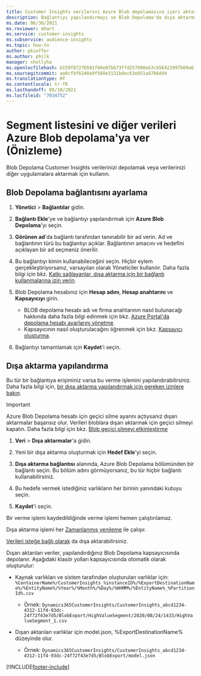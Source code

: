 ```yaml
---
title: Customer Insights verilerini Azure Blob depolamasına içeri aktarma
description: Bağlantıyı yapılandırmayı ve Blob Depolama'da dışa aktarmayı öğrenin.
ms.date: 06/30/2021
ms.reviewer: mhart
ms.service: customer-insights
ms.subservice: audience-insights
ms.topic: how-to
author: pkieffer
ms.author: philk
manager: shellyha
ms.openlocfilehash: b159f87276581f68e07bb73ffd257080eb3cb56422997b09a613bd7afa4e3980
ms.sourcegitcommit: aa0cfbf6240a9f560e3131bdec63e051a8786dd4
ms.translationtype: HT
ms.contentlocale: tr-TR
ms.lasthandoff: 08/10/2021
ms.locfileid: "7034752"
---
```

# <a name="export-segment-list-and-other-data-to-azure-blob-storage-preview"></a>Segment listesini ve diğer verileri Azure Blob depolama'ya ver (Önizleme)

Blob Depolama Customer Insights verilerinizi depolamak veya verilerinizi diğer uygulamalara aktarmak için kullanın.

## <a name="set-up-the-connection-to-blob-storage"></a>Blob Depolama bağlantısını ayarlama

1. **Yönetici** > **Bağlantılar** gidin.

1. **Bağlantı Ekle**'ye ve bağlantıyı yapılandırmak için **Azure Blob Depolama**'yı seçin.

1. **Görünen ad**'da bağlantı tarafından tanınabilir bir ad verin. Ad ve bağlantının türü bu bağlantıyı açıklar. Bağlantının amacını ve hedefini açıklayan bir ad seçmeniz önerilir.

1. Bu bağlantıyı kimin kullanabileceğini seçin. Hiçbir eylem gerçekleştiriyorsanız, varsayılan olarak Yöneticiler kullanılır. Daha fazla bilgi için bkz. [Katkı sağlayanlar, dışa aktarma için bir bağlantı kullanmalarına izin verin](connections.md#allow-contributors-to-use-a-connection-for-exports).

1. Blob Depolama hesabınız için **Hesap adını**, **Hesap anahtarını** ve **Kapsayıcıyı** girin.
    - BLOB depolama hesabı adı ve firma anahtarının nasıl bulunacağı hakkında daha fazla bilgi edinmek için bkz. [Azure Portal'da depolama hesabı ayarlarını yönetme](/azure/storage/common/storage-account-manage).
    - Kapsayıcının nasıl oluşturulacağını öğrenmek için bkz. [Kapsayıcı oluşturma](/azure/storage/blobs/storage-quickstart-blobs-portal#create-a-container).

1. Bağlantıyı tamamlamak için **Kaydet**'i seçin. 

## <a name="configure-an-export"></a>Dışa aktarma yapılandırma

Bu tür bir bağlantıya erişiminiz varsa bu verme işlemini yapılandırabilirsiniz. Daha fazla bilgi için, [bir dışa aktarma yapılandırmak için gereken izinlere bakın](export-destinations.md#set-up-a-new-export).

> [!IMPORTANT]
> Azure Blob Depolama hesabı için geçici silme ayarını açtıysanız dışarı aktarmalar başarısız olur. Verileri bloblara dışarı aktarmak için geçici silmeyi kapatın. Daha fazla bilgi için bkz. [Blob geçici silmeyi etkinleştirme](/azure/storage/blobs/soft-delete-blob-enable.md)

1. **Veri** > **Dışa aktarmalar**'a gidin.

1. Yeni bir dışa aktarma oluşturmak için **Hedef Ekle**'yi seçin.

1. **Dışa aktarma bağlantısı** alanında, Azure Blob Depolama bölümünden bir bağlantı seçin. Bu bölüm adını görmüyorsanız, bu tür hiçbir bağlantı kullanabilirsiniz.

1. Bu hedefe vermek istediğiniz varlıkların her birinin yanındaki kutuyu seçin.

1. **Kaydet**'i seçin.

Bir verme işlemi kaydedildiğinde verme işlemi hemen çalıştırılamaz.

Dışa aktarma işlemi her [Zamanlanmış yenileme](system.md#schedule-tab) ile çalışır.     

[Verileri isteğe bağlı olarak](export-destinations.md#run-exports-on-demand) da dışa aktarabilirsiniz. 

Dışarı aktarılan veriler, yapılandırdığınız Blob Depolama kapsayıcısında depolanır. Aşağıdaki klasör yolları kapsayıcısında otomatik olarak oluşturulur:

- Kaynak varlıkları ve sistem tarafından oluşturulan varlıklar için:   
  `%ContainerName%/CustomerInsights_%instanceID%/%ExportDestinationName%/%EntityName%/%Year%/%Month%/%Day%/%HHMM%/%EntityName%_%PartitionId%.csv`  
  - Örnek: `Dynamics365CustomerInsights/CustomerInsights_abcd1234-4312-11f4-93dc-24f72f43e7d5/BlobExport/HighValueSegment/2020/08/24/1433/HighValueSegment_1.csv`
 
- Dışarı aktarılan varlıklar için model.json, %ExportDestinationName% düzeyinde olur.  
  - Örnek: `Dynamics365CustomerInsights/CustomerInsights_abcd1234-4312-11f4-93dc-24f72f43e7d5/BlobExport/model.json`

[!INCLUDE[footer-include](../includes/footer-banner.md)]
